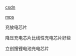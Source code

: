 [csdn](https://wenku.csdn.net/answer/e7bde2d35c4d4904959573353faab2d9)

[mps](https://www.monolithicpower.cn/cn/learning/resources/how-to-select-lithium-ion-battery-charge-management-ic)

充放电芯片

降压充电芯片比线性充电芯片好些

立创搜锂电池充电芯片